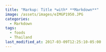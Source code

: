 ```yaml
---
title: "Markup: Title *with* **Markdown**"
image: /assets/images/eIMGP1950.JPG
categories:
  - Markdown
tags:
  - foods
  - Thailand
last_modified_at: 2017-03-09T12:25:10-05:00
---
```

